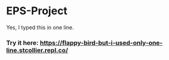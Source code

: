 # EPS-Project

Yes, I typed this in one line.

### Try it here: https://flappy-bird-but-i-used-only-one-line.stcollier.repl.co/
